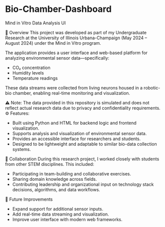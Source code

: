 # Bio-Chamber-Dashboard

Mind in Vitro Data Analysis UI

📌 Overview 
This project was developed as part of my Undergraduate Research at the University of Illinois Urbana-Champaign (May 2024 – August 2024) under the Mind in Vitro program.

The application provides a user interface and web-based platform for analyzing environmental sensor data—specifically:

- CO₂ concentration
- Humidity levels
- Temperature readings

These data streams were collected from living neurons housed in a robotic-bio chamber, enabling real-time monitoring and visualization.

⚠️ Note: The data provided in this repository is simulated and does not reflect actual research data due to privacy and confidentiality requirements.
⚙️ Features:
  - Built using Python and HTML for backend logic and frontend visualization.
  - Supports analysis and visualization of environmental sensor data.
  - Provides an accessible interface for researchers and students.
  - Designed to be lightweight and adaptable to similar bio-data collection systems.

👥 Collaboration
During this research project, I worked closely with students from other STEM disciplines. This included:
  - Participating in team-building and collaborative exercises.
  - Sharing domain knowledge across fields.
  - Contributing leadership and organizational input on technology stack decisions, algorithms, and data workflows.

🚀 Future Improvements
  - Expand support for additional sensor inputs.
  - Add real-time data streaming and visualization.
  - Improve user interface with modern web frameworks.

